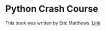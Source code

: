 # Python Crash Course
This book was written by Eric Matthews. [Link](https://www.amazon.com/Python-Crash-Course-Eric-Matthes/dp/1718502702/ref=sr_1_1?crid=2G8EHSSV6XXW5&keywords=python+crash+course&qid=1702702327&sprefix=python+crash+course%2Caps%2C121&sr=8-1)
